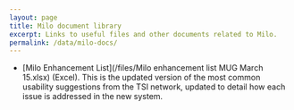 ```yaml
---
layout: page
title: Milo document library
excerpt: Links to useful files and other documents related to Milo.
permalink: /data/milo-docs/
---
```




* [Milo Enhancement List](/files/Milo enhancement list MUG March 15.xlsx) (Excel). This is the updated version of the most common usability suggestions from the TSI network, updated to detail how each issue is addressed in the new system.
